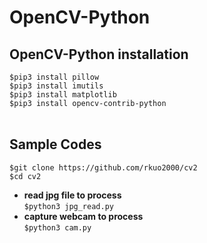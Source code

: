# OpenCV-Python 
## OpenCV-Python installation
`$pip3 install pillow`<br>
`$pip3 install imutils`<br>
`$pip3 install matplotlib`<br>
`$pip3 install opencv-contrib-python`<br>
<br>
## Sample Codes
`$git clone https://github.com/rkuo2000/cv2`<br>
`$cd cv2`<br>
* **read jpg file to process** <br>
`$python3 jpg_read.py`<br>
* **capture webcam to process** <br>
`$python3 cam.py`<br>
